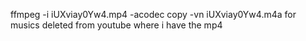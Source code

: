 ffmpeg -i  iUXviay0Yw4.mp4 -acodec copy -vn iUXviay0Yw4.m4a
for musics deleted from youtube where i have the mp4
